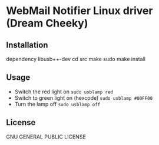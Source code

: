 WebMail Notifier Linux driver (Dream Cheeky)
============================================

Installation
------------
dependency libusb++-dev
    cd src
    make
    sudo make install

Usage
-----

 * Switch the red light on `sudo usblamp red`
 * Switch to green light on (hexcode) `sudo usblamp #00FF00`
 * Turn the lamp off `sudo usblamp off`

License
-------

GNU GENERAL PUBLIC LICENSE 
